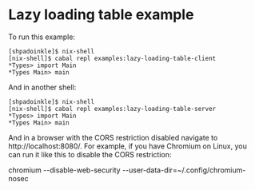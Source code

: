 # Lazy loading table example

To run this example:

```
[shpadoinkle]$ nix-shell
[nix-shell]$ cabal repl examples:lazy-loading-table-client
*Types> import Main
*Types Main> main
```

And in another shell:

```
[shpadoinkle]$ nix-shell
[nix-shell]$ cabal repl examples:lazy-loading-table-server
*Types> import Main
*Types Main> main
```

And in a browser with the CORS restriction disabled navigate to http://localhost:8080/. For example, if you have Chromium on Linux, you can run it like this to disable the CORS restriction:

chromium --disable-web-security --user-data-dir=~/.config/chromium-nosec
